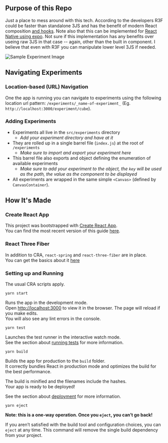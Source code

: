 ## Purpose of this Repo
Just a place to mess around with this tech. According to the developers R3F could be faster than standalone 3JS and has the benefit of modern React composition [and hooks](https://github.com/react-spring/react-three-fiber#hooks). Note also that this can be implemented for [React Native using expo](https://github.com/react-spring/react-three-fiber/blob/master/recipes.md#usage-with-react-native). Not sure if this implementation has any benefits over useing raw 3JS in that case -- again, other than the built in component. I believe that even with R3F you can manipulate lower level 3JS if needed. 

![Sample Experiment Image](https://repository-images.githubusercontent.com/220111814/f8829700-0218-11ea-9ee4-b6a022be385d "R3F-POC")

 
## Navigating Experiments

### Location-based (URL) Navigation
One the app is running you can navigate to experiments using the following location url pattern: `/experiments/_name-of-experiment_` (Eg. `http://localhost:3000/experiment/cube`).

### Adding Experiments
* Experiments all live in the `src/experiments` directory
  * _Add your experiment directory and have at it_
* They are rolled up in a single barrel file (`index.js`) at the root of `/experiments`
  * _Make sure to import and export your experiment here_
* This barrel file also exports and object defining the enumeration of available experiments
  * _Make sure to add your experiment to the object, the `key` will be used as the path, the value as the component to be displayed_
* All experiments are wrapped in the same simple `<Canvas>` (defined by `CanvasContainer`).


## How It's Made

### Create React App
This project was bootstrapped with [Create React App](https://github.com/facebookincubator/create-react-app).<br/>
You can find the most recent version of this guide [here](https://github.com/facebookincubator/create-react-app/blob/master/packages/react-scripts/template/README.md).

### React Three Fiber
In addition to CRA, `react-spring` and `react-three-fiber` are in place.<br/>
You can get the basics about it [here](https://github.com/react-spring/react-three-fiber#what-is-it)

### Setting up and Running
The usual CRA scripts apply.

`yarn start`

Runs the app in the development mode.<br />
Open [http://localhost:3000](http://localhost:3000) to view it in the browser.
The page will reload if you make edits.<br />
You will also see any lint errors in the console.

`yarn test`

Launches the test runner in the interactive watch mode.<br />
See the section about [running tests](https://facebook.github.io/create-react-app/docs/running-tests) for more information.

`yarn build`

Builds the app for production to the `build` folder.<br />
It correctly bundles React in production mode and optimizes the build for the best performance.

The build is minified and the filenames include the hashes.<br />
Your app is ready to be deployed!

See the section about [deployment](https://facebook.github.io/create-react-app/docs/deployment) for more information.

`yarn eject`

**Note: this is a one-way operation. Once you `eject`, you can’t go back!**

If you aren’t satisfied with the build tool and configuration choices, you can `eject` at any time. This command will remove the single build dependency from your project.
